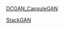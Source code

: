 
[DCGAN_CapsuleGAN](https://colab.research.google.com/drive/1HQ9f0REbOdKA1DXLzA671hnBSLUj7xGQ)

[StackGAN](https://colab.research.google.com/drive/1vN89zBmv_Q3PaQwMNLVvNEYGHKvEk0RP)
